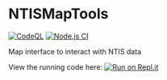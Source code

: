 # NTISMapTools
[![CodeQL](https://github.com/warerebel/NTISMapTools/actions/workflows/codeql-analysis.yml/badge.svg)](https://github.com/warerebel/NTISMapTools/actions/workflows/codeql-analysis.yml)
[![Node.js CI](https://github.com/warerebel/NTISMapTools/actions/workflows/node.js.yml/badge.svg)](https://github.com/warerebel/NTISMapTools/actions/workflows/node.js.yml)

Map interface to interact with NTIS data

View the running code here: [![Run on Repl.it](https://repl.it/badge/github/warerebel/NTISMapTools)](https://replit.com/@ChrisLount/NTISMapTools?v=1)
